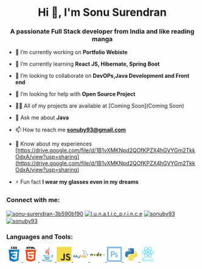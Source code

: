 <h1 align="center">Hi 👋, I'm Sonu Surendran</h1>
<h3 align="center">A passionate Full Stack developer from India and like reading manga</h3>

- 🔭 I’m currently working on **Portfolio Webiste**

- 🌱 I’m currently learning **React JS, Hibernate, Spring Boot**

- 👯 I’m looking to collaborate on **DevOPs,Java Development and Front end**

- 🤝 I’m looking for help with **Open Source Project**

- 👨‍💻 All of my projects are available at [Coming Soon](Coming Soon)

- 💬 Ask me about **Java**

- 📫 How to reach me **sonuby93@gmail.com**

- 📄 Know about my experiences [https://drive.google.com/file/d/1B1vXMKNpd2QOfKPZX4hGVYGm2TkkOdxA/view?usp=sharing](https://drive.google.com/file/d/1B1vXMKNpd2QOfKPZX4hGVYGm2TkkOdxA/view?usp=sharing)

- ⚡ Fun fact **I wear my glasses even in my dreams**

<h3 align="left">Connect with me:</h3>
<p align="left">
<a href="https://linkedin.com/in/sonu-surendran-3b590b190" target="blank"><img align="center" src="https://raw.githubusercontent.com/rahuldkjain/github-profile-readme-generator/master/src/images/icons/Social/linked-in-alt.svg" alt="sonu-surendran-3b590b190" height="30" width="40" /></a>
<a href="https://instagram.com/l.u.n.a.t.i.c_p.r.i.n.c.e" target="blank"><img align="center" src="https://raw.githubusercontent.com/rahuldkjain/github-profile-readme-generator/master/src/images/icons/Social/instagram.svg" alt="l.u.n.a.t.i.c_p.r.i.n.c.e" height="30" width="40" /></a>
<a href="https://www.hackerrank.com/sonuby93" target="blank"><img align="center" src="https://raw.githubusercontent.com/rahuldkjain/github-profile-readme-generator/master/src/images/icons/Social/hackerrank.svg" alt="sonuby93" height="30" width="40" /></a>
<a href="https://www.leetcode.com/sonuby93" target="blank"><img align="center" src="https://raw.githubusercontent.com/rahuldkjain/github-profile-readme-generator/master/src/images/icons/Social/leet-code.svg" alt="sonuby93" height="30" width="40" /></a>
</p>

<h3 align="left">Languages and Tools:</h3>
<p align="left"> <a href="https://www.w3schools.com/css/" target="_blank" rel="noreferrer"> <img src="https://raw.githubusercontent.com/devicons/devicon/master/icons/css3/css3-original-wordmark.svg" alt="css3" width="40" height="40"/> </a> <a href="https://www.w3.org/html/" target="_blank" rel="noreferrer"> <img src="https://raw.githubusercontent.com/devicons/devicon/master/icons/html5/html5-original-wordmark.svg" alt="html5" width="40" height="40"/> </a> <a href="https://www.java.com" target="_blank" rel="noreferrer"> <img src="https://raw.githubusercontent.com/devicons/devicon/master/icons/java/java-original.svg" alt="java" width="40" height="40"/> </a> <a href="https://developer.mozilla.org/en-US/docs/Web/JavaScript" target="_blank" rel="noreferrer"> <img src="https://raw.githubusercontent.com/devicons/devicon/master/icons/javascript/javascript-original.svg" alt="javascript" width="40" height="40"/> </a> <a href="https://www.mysql.com/" target="_blank" rel="noreferrer"> <img src="https://raw.githubusercontent.com/devicons/devicon/master/icons/mysql/mysql-original-wordmark.svg" alt="mysql" width="40" height="40"/> </a> <a href="https://nodejs.org" target="_blank" rel="noreferrer"> <img src="https://raw.githubusercontent.com/devicons/devicon/master/icons/nodejs/nodejs-original-wordmark.svg" alt="nodejs" width="40" height="40"/> </a> <a href="https://www.photoshop.com/en" target="_blank" rel="noreferrer"> <img src="https://raw.githubusercontent.com/devicons/devicon/master/icons/photoshop/photoshop-line.svg" alt="photoshop" width="40" height="40"/> </a> <a href="https://www.python.org" target="_blank" rel="noreferrer"> <img src="https://raw.githubusercontent.com/devicons/devicon/master/icons/python/python-original.svg" alt="python" width="40" height="40"/> </a> <a href="https://reactjs.org/" target="_blank" rel="noreferrer"> <img src="https://raw.githubusercontent.com/devicons/devicon/master/icons/react/react-original-wordmark.svg" alt="react" width="40" height="40"/> </a> </p>
